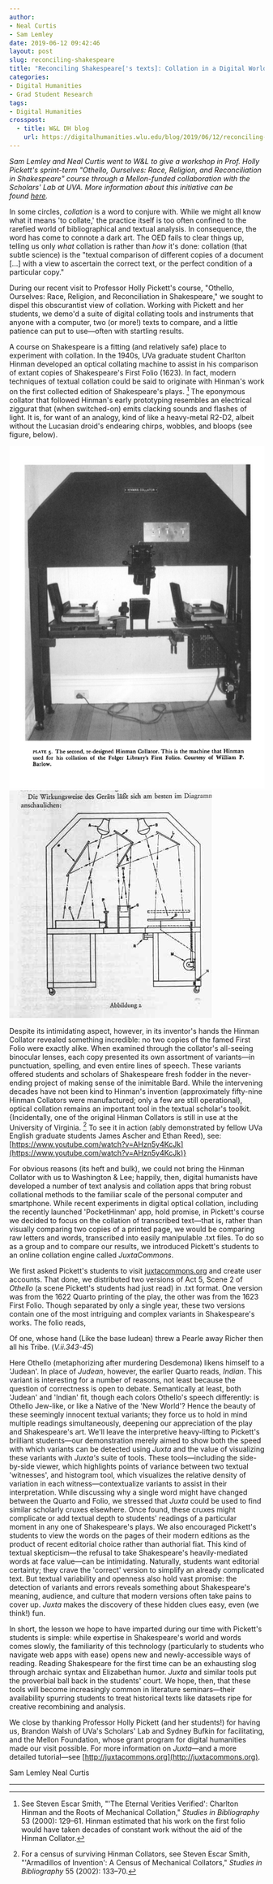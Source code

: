 ```yaml
---
author:
- Neal Curtis
- Sam Lemley
date: 2019-06-12 09:42:46
layout: post
slug: reconciling-shakespeare
title: "Reconciling Shakespeare['s texts]: Collation in a Digital World"
categories:
- Digital Humanities
- Grad Student Research
tags:
- Digital Humanities
crosspost:
  - title: W&L DH blog
    url: https://digitalhumanities.wlu.edu/blog/2019/06/12/reconciling-shakespeares-texts-collation-in-a-digital-world/
---
```


_Sam Lemley and Neal Curtis went to W&L to give a workshop in Prof. Holly Pickett's sprint-term "Othello, Ourselves: Race, Religion, and Reconciliation in Shakespeare" course through a Mellon-funded collaboration with the Scholars' Lab at UVA. More information about this initiative can be found <a href="https://github.com/wludh/research-one-collab/blob/master/wlu-faculty.md">here</a>._

In some circles, _collation_ is a word to conjure with. While we might all know what it means 'to collate,' the practice itself is too often confined to the rarefied world of bibliographical and textual analysis. In consequence, the word has come to connote a dark art. The OED fails to clear things up, telling us only _what_ collation is rather than _how_ it's done: collation (that subtle science) is the "textual comparison of different copies of a document [...] with a view to ascertain the correct text, or the perfect condition of a particular copy."

During our recent visit to Professor Holly Pickett's course, "Othello, Ourselves: Race, Religion, and Reconciliation in Shakespeare," we sought to dispel this obscurantist view of collation. Working with Pickett and her students, we demo'd a suite of digital collating tools and instruments that anyone with a computer, two (or more!) texts to compare, and a little patience can put to use—often with startling results.

A course on Shakespeare is a fitting (and relatively safe) place to experiment with collation. In the 1940s, UVa graduate student Charlton Hinman developed an optical collating machine to assist in his comparison of extant copies of Shakespeare's First Folio (1623). In fact, modern techniques of textual collation could be said to originate with Hinman's work on the first collected edition of Shakespeare's plays. [^1] The eponymous collator that followed Hinman's early prototyping resembles an electrical ziggurat that (when switched-on) emits clacking sounds and flashes of light. It is, for want of an analogy, kind of like a heavy-metal R2-D2, albeit without the Lucasian droid's endearing chirps, wobbles, and bloops (see figure, below).

![Image of a collator. The caption reads, "Plate 5. The second, re-designed Hinman Collator. This is the machine that HInman used for his collation of the Folger Library's First Folios. Courtesy of William P. Barlow."](/assets/post-media/reconciling-shakespeare/collation1.png)
![A figural drawing of a collation machine. The caption reads, "Die Wirkungsweise des Geraets laesst sich am besten im Diagramm anschaulichen:"](/assets/post-media/reconciling-shakespeare/kollationsmaschine2.jpg)

Despite its intimidating aspect, however, in its inventor's hands the Hinman Collator revealed something incredible: no two copies of the famed First Folio were exactly alike. When examined through the collator's all-seeing binocular lenses, each copy presented its own assortment of variants—in punctuation, spelling, and even entire lines of speech. These variants offered students and scholars of Shakespeare fresh fodder in the never-ending project of making sense of the inimitable Bard. While the intervening decades have not been kind to Hinman's invention (approximately fifty-nine Hinman Collators were manufactured; only a few are still operational), optical collation remains an important tool in the textual scholar's toolkit. {Incidentally, one of the original Hinman Collators is still in use at the University of Virginia. [^2] To see it in action (ably demonstrated by fellow UVa English graduate students James Ascher and Ethan Reed), see: [https://www.youtube.com/watch?v=AHzn5y4KcJk](https://www.youtube.com/watch?v=AHzn5y4KcJk)}

For obvious reasons (its heft and bulk), we could not bring the Hinman Collator with us to Washington & Lee; happily, then, digital humanists have developed a number of text analysis and collation apps that bring robust collational methods to the familiar scale of the personal computer and smartphone. While recent experiments in digital optical collation, including the recently launched 'PocketHinman' app, hold promise, in Pickett's course we decided to focus on the collation of transcribed text—that is, rather than visually comparing two copies of a printed page, we would be comparing raw letters and words, transcribed into easily manipulable .txt files. To do so as a group and to compare our results, we introduced Pickett's students to an online collation engine called _JuxtaCommons_.

We first asked Pickett's students to visit [juxtacommons.org](http://juxtacommons.org) and create user accounts. That done, we distributed two versions of Act 5, Scene 2 of _Othello_ (a scene Pickett's students had just read) in .txt format. One version was from the 1622 Quarto printing of the play, the other was from the 1623 First Folio. Though separated by only a single year, these two versions contain one of the most intriguing and complex variants in Shakespeare's works. The folio reads,

Of one, whose hand
(Like the base Iudean) threw a Pearle away
Richer then all his Tribe.
(_V.ii.343-45_)

Here Othello (metaphorizing after murdering Desdemona) likens himself to a 'Judean'. In place of _Judean_, however, the earlier Quarto reads, _Indian_. This variant is interesting for a number of reasons, not least because the question of correctness is open to debate. Semantically at least, both 'Judean' and 'Indian' fit, though each colors Othello's speech differently: is Othello Jew-like, or like a Native of the 'New World'? Hence the beauty of these seemingly innocent textual variants; they force us to hold in mind multiple readings simultaneously, deepening our appreciation of the play and Shakespeare's art. We'll leave the interpretive heavy-lifting to Pickett's brilliant students—our demonstration merely aimed to show both the speed with which variants can be detected using _Juxta_ and the value of visualizing these variants with _Juxta's_ suite of tools. These tools—including the side-by-side viewer, which highlights points of variance between two textual 'witnesses', and histogram tool, which visualizes the relative density of variation in each witness—contextualize variants to assist in their interpretation. While discussing why a single word might have changed between the Quarto and Folio, we stressed that _Juxta_ could be used to find similar scholarly cruxes elsewhere. Once found, these cruxes might complicate or add textual depth to students' readings of a particular moment in any one of Shakespeare's plays. We also encouraged Pickett's students to view the words on the pages of their modern editions as the product of recent editorial choice rather than authorial fiat. This kind of textual skepticism—the refusal to take Shakespeare's heavily-mediated words at face value—can be intimidating. Naturally, students want editorial certainty; they crave the 'correct' version to simplify an already complicated text. But textual variability and openness also hold vast promise: the detection of variants and errors reveals something about Shakespeare's meaning, audience, and culture that modern versions often take pains to cover up. _Juxta_ makes the discovery of these hidden clues easy, even (we think!) fun.

In short, the lesson we hope to have imparted during our time with Pickett's students is simple: while expertise in Shakespeare's world and words comes slowly, the familiarity of this technology (particularly to students who navigate web apps with ease) opens new and newly-accessible ways of reading. Reading Shakespeare for the first time can be an exhausting slog through archaic syntax and Elizabethan humor. _Juxta_ and similar tools put the proverbial ball back in the students' court. We hope, then, that these tools will become increasingly common in literature seminars—their availability spurring students to treat historical texts like datasets ripe for creative recombining and analysis.

We close by thanking Professor Holly Pickett (and her students!) for having us, Brandon Walsh of UVa's Scholars' Lab and Sydney Bufkin for facilitating, and the Mellon Foundation, whose grant program for digital humanities made our visit possible. For more information on _Juxta_—and a more detailed tutorial—see [http://juxtacommons.org](http://juxtacommons.org).

Sam Lemley
Neal Curtis<br>

***

[^1]: See Steven Escar Smith, "'The Eternal Verities Verified': Charlton Hinman and the Roots of Mechanical Collation," _Studies in Bibliography_ 53 (2000): 129–61. Hinman estimated that his work on the first folio would have taken decades of constant work without the aid of the Hinman Collator.

[^2]: For a census of surviving Hinman Collators, see Steven Escar Smith, "'Armadillos of Invention': A Census of Mechanical Collators," _Studies in Bibliography_ 55 (2002): 133–70.
